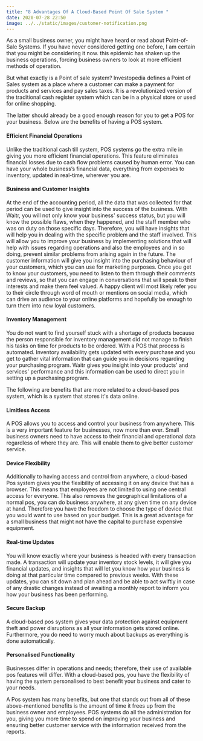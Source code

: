 ```yaml
---
title: "8 Advantages Of A Cloud-Based Point Of Sale System "
date: 2020-07-28 22:50
image: ../../static/images/customer-notification.png
---
```

As a small business owner, you might have heard or read about Point-of-Sale Systems. If you have never considered getting one before, I am certain that you might be considering it now. this epidemic has shaken up the business operations, forcing business owners to look at more efficient methods of operation.

But what exactly is a Point of sale system? Investopedia defines a Point of Sales system as a place where a customer can make a payment for products and services and pay sales taxes. It is a revolutionized version of the traditional cash register system which can be in a physical store or used for online shopping. 

The latter should already be a good enough reason for you to get a POS for your business. Below are the benefits of having a POS system.

#### Efficient Financial Operations

Unlike the traditional cash till system, POS systems go the extra mile in giving you more efficient financial operations. This feature eliminates financial losses due to cash flow problems caused by human error. You can have your whole business’s financial data, everything from expenses to inventory, updated in real-time, wherever you are.

#### Business and Customer Insights

At the end of the accounting period, all the data that was collected for that period can be used to give insight into the success of the business. WIth Waitr, you will not only know your business' success status, but you will know the possible flaws, when they happened, and the staff member who was on duty on those specific days. Therefore, you will have insights that will help you in dealing with the specific problem and the staff involved. This will allow you to improve your business by implementing solutions that will help with issues regarding operations and also the employees and in so doing, prevent similar problems from arising again in the future. The customer information will give you insight into the purchasing behaviour of your customers, which you can use for marketing purposes. Once you get to know your customers, you need to listen to them through their comments and reviews, so that you can engage in conversations that will speak to their interests and make them feel valued. A happy client will most likely refer you to their circle through word of mouth or mentions on social media, which can drive an audience to your online platforms and hopefully be enough to turn them into new loyal customers.

#### Inventory Management

You do not want to find yourself stuck with a shortage of products because the person responsible for inventory management did not manage to finish his tasks on time for products to be ordered. With a POS that process is automated. Inventory availability gets updated with every purchase and you get to gather vital information that can guide you in decisions regarding your purchasing program. Waitr gives you insight into your products' and services' performance and this information can be used to direct you in setting up a purchasing program. 

The following are benefits that are more related to a cloud-based pos system, which is a system that stores it's data online.

#### Limitless Access

A POS allows you to access and control your business from anywhere. This is a very important feature for businesses, now more than ever. Small business owners need to have access to their financial and operational data regardless of where they are. This will enable them to give better customer service. 

#### Device Flexibility 

Additionally to having access and control from anywhere, a cloud-based Pos system gives you the flexibility of accessing it on any device that has a browser. This means that employees are not limited to using one central access for everyone. This also removes the geographical limitations of a normal pos, you can do business anywhere, at any given time on any device at hand. Therefore you have the freedom to choose the type of device that you would want to use based on your budget. This is a great advantage for a small business that might not have the capital to purchase expensive equipment.

#### Real-time Updates

You will know exactly where your business is headed with every transaction made. A transaction will update your inventory stock levels, it will give you financial updates, and insights that will let you know how your business is doing at that particular time compared to previous weeks. With these updates, you can sit down and plan ahead and be able to act swiftly in case of any drastic changes instead of awaiting a monthly report to inform you how your business has been performing. 

#### Secure Backup

A cloud-based pos system gives your data protection against equipment theft and power disruptions as all your information gets stored online. Furthermore, you do need to worry much about backups as everything is done automatically.

#### Personalised Functionality 

Businesses differ in operations and needs; therefore, their use of available pos features will differ. With a cloud-based pos, you have the flexibility of having the system personalised to best benefit your business and cater to your needs. 

A Pos system has many benefits, but one that stands out from all of these above-mentioned benefits is the amount of time it frees up from the business owner and employees. POS systems do all the administration for you, giving you more time to spend on improving your business and ensuring better customer service with the information received from the reports.